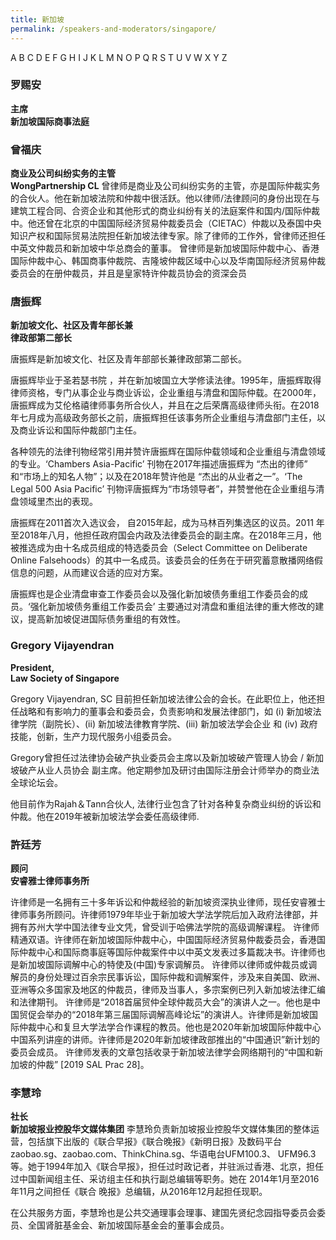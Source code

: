 ```yaml
---
title: 新加坡
permalink: /speakers-and-moderators/singapore/
---
```

A B C D E F G H I J K L M N O P Q R S T U V W X Y Z 

### 罗赐安
**主席<br>
新加坡国际商事法庭**<br>

### 曾福庆
**商业及公司纠纷实务的主管<br>
WongPartnership CL**
曾律师是商业及公司纠纷实务的主管，亦是国际仲裁实务的合伙人。他在新加坡法院和仲裁中很活跃。他以律师/法律顾问的身份出现在与建筑工程合同、合资企业和其他形式的商业纠纷有关的法庭案件和国内/国际仲裁中。他还曾在北京的中国国际经济贸易仲裁委员会（CIETAC）仲裁以及泰国中央知识产权和国际贸易法院担任新加坡法律专家。除了律师的工作外，曾律师还担任中英文仲裁员和新加坡中华总商会的董事。 
曾律师是新加坡国际仲裁中心、香港国际仲裁中心、韩国商事仲裁院、吉隆坡仲裁区域中心以及华南国际经济贸易仲裁委员会的在册仲裁员，并且是皇家特许仲裁员协会的资深会员


### 唐振辉
**新加坡文化、社区及青年部长兼<br>
律政部第二部长**

唐振辉是新加坡文化、社区及青年部部长兼律政部第二部长。

唐振辉毕业于圣若瑟书院 ，并在新加坡国立大学修读法律。1995年，唐振辉取得律师资格，专门从事企业与商业诉讼，企业重组与清盘和国际仲载。在2000年，唐振辉成为艾伦格禧律师事务所合伙人，并且在之后荣膺高级律师头衔。在2018年七月成为高级政务部长之前，唐振辉担任该事务所企业重组与清盘部门主任，以及商业诉讼和国际仲裁部门主任。

各种领先的法律刊物经常引用并赞许唐振辉在国际仲载领域和企业重组与清盘领域的专业。‘Chambers Asia-Pacific’ 刊物在2017年描述唐振辉为 “杰出的律师” 和“市场上的知名人物”；以及在2018年赞许他是 “杰出的从业者之一”。‘The Legal 500 Asia Pacific’ 刊物评唐振辉为“市场领导者”，并赞誉他在企业重组与清盘领域里杰出的表现。

唐振辉在2011首次入选议会， 自2015年起，成为马林百列集选区的议员。2011 年至2018年八月，他担任政府国会内政及法律委员会的副主席。在2018年三月，他被推选成为由十名成员组成的特选委员会（Select Committee on Deliberate Online Falsehoods）的其中一名成员。该委员会的任务在于研究蓄意散播网络假信息的问题，从而建议合适的应对方案。

唐振辉也是企业清盘审查工作委员会以及强化新加坡债务重组工作委员会的成员。‘强化新加坡债务重组工作委员会’ 主要通过对清盘和重组法律的重大修改的建议，提高新加坡促进国际债务重组的有效性。


### Gregory Vijayendran
**President,<br>
Law Society of Singapore**

Gregory Vijayendran, SC 目前担任新加坡法律公会的会长。在此职位上，他还担任战略和有影响力的董事会和委员会，负责影响和发展法律部门，如 (i) 新加坡法律学院（副院长）、(ii) 新加坡法律教育学院、(iii) 新加坡法学会企业 和 (iv) 政府技能，创新，生产力现代服务小组委员会。

Gregory曾担任过法律协会破产执业委员会主席以及新加坡破产管理人协会 / 新加坡破产从业人员协会 副主席。他定期参加及研讨由国际注册会计师举办的商业法全球论坛会。

他目前作为Rajah＆Tann合伙人, 法律行业包含了针对各种复杂商业纠纷的诉讼和仲裁。他在2019年被新加坡法学会委任高级律师.


### 許廷芳
**顾问<br>
安睿雅士律师事务所**

许律师是一名拥有三十多年诉讼和仲裁经验的新加坡资深执业律师，现任安睿雅士律师事务所顾问。许律师1979年毕业于新加坡大学法学院后加入政府法律部，并拥有苏州大学中国法律专业文凭，曾受训于哈佛法学院的高级调解课程。
许律师精通双语。许律师在新加坡国际仲裁中心，中国国际经济贸易仲裁委员会，香港国际仲裁中心和国际商事庭等国际仲裁案件中以中英文发表过多篇裁决书。许律师也是新加坡国际调解中心的特使及(中国)专家调解员。
许律师以律师或仲裁员或调解员的身份处理过百余宗民事诉讼，国际仲裁和调解案件，涉及来自美国、欧洲、亚洲等众多国家及地区的仲裁员，律师及当事人，多宗案例已列入新加坡法律汇编和法律期刊。
许律师是“2018首届贸仲全球仲裁员大会”的演讲人之一。他也是中国贸促会举办的“2018年第三届国际调解高峰论坛”的演讲人。许律师是新加坡国际仲裁中心和复旦大学法学合作课程的教员。他也是2020年新加坡国际仲裁中心中国系列讲座的讲师。许律师是2020年新加坡律政部推出的“中国通识”新计划的委员会成员。
许律师发表的文章包括收录于新加坡法律学会网络期刊的“中国和新加坡的仲裁” [2019 SAL Prac 28]。


### 李慧玲
**社长<br>
新加坡报业控股华文媒体集团**
李慧玲负责新加坡报业控股华文媒体集团的整体运营，包括旗下出版的《联合早报》《联合晚报》《新明日报》及数码平台zaobao.sg、zaobao.com、ThinkChina.sg、华语电台UFM100.3、 UFM96.3等。她于1994年加入《联合早报》，担任过时政记者，并驻派过香港、北京，担任过中国新闻组主任、采访组主任和执行副总编辑等职务。她在 2014年1月至2016年11月之间担任《联合 晚报》总编辑，从2016年12月起担任现职。

在公共服务方面，李慧玲也是公共交通理事会理事、建国先贤纪念园指导委员会委员、全国肾脏基金会、新加坡国际基金会的董事会成员。

